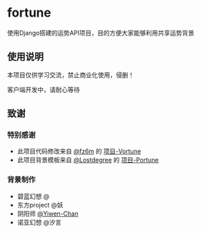 # fortune
使用Django搭建的运势API项目，目的方便大家能够利用共享运势背景

## 使用说明
本项目仅供学习交流，禁止商业化使用，侵删！

客户端开发中，请耐心等待

## 致谢
### 特别感谢
- 此项目代码修改来自 [@fz6m](https://github.com/fz6m) 的 [项目-Vortune](https://github.com/fz6m/nonebot-plugin/tree/master/CQVortune) 
- 此项目背景模板来自 [@Lostdegree](https://github.com/Lostdegree) 的 [项目-Portune](https://github.com/Lostdegree/Portune)
### 背景制作
- 碧蓝幻想 @
- 东方project @妖
- 阴阳师 [@Yiwen-Chan](https://github.com/Yiwen-Chan) 
- 诺亚幻想 @汐言
